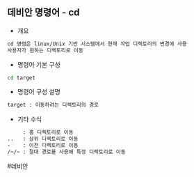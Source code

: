 ## 데비안 명령어 - cd

- 개요
```txt
cd 명령은 linux/Unix 기반 시스템에서 현재 작업 디렉토리의 변경에 사용
사용자가 원하는 디렉토리로 이동
```

- 명령어 기본 구성
```bash
cd target
```

- 명령어 구성 설명
```bash
target : 이동하려는 디렉토리의 경로
```

- 기타 수식
```bash
     : 홈 디렉토리로 이동
..   : 상위 디렉토리로 이동
-    : 이전 디렉토리로 이동
/~/~ : 절대 경로를 사용해 특정 디렉토리로 이동
```

#데비안